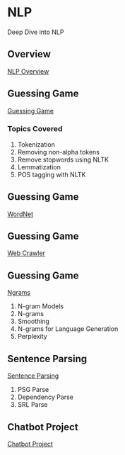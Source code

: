 # NLP
Deep Dive into NLP

## Overview
[NLP Overview](Overview%20of%20NLP.pdf)

## Guessing Game
[Guessing Game](02_guessing_game)

### Topics Covered
1. Tokenization
2. Removing non-alpha tokens
2. Remove stopwords using NLTK
3. Lemmatization
4. POS tagging with NLTK


## Guessing Game
[WordNet](07_WordNet)


## Guessing Game
[Web Crawler](Web_Crawler)


## Guessing Game
[Ngrams](8_N-grams)
1. N-gram Models
2. N-grams
3. Smoothing
4. N-grams for Language Generation
5. Perplexity


## Sentence Parsing
[Sentence Parsing](10_Syntax_and_Parsing)
1. PSG Parse
2. Dependency Parse
3. SRL Parse


## Chatbot Project
[Chatbot Project](Chatbot)